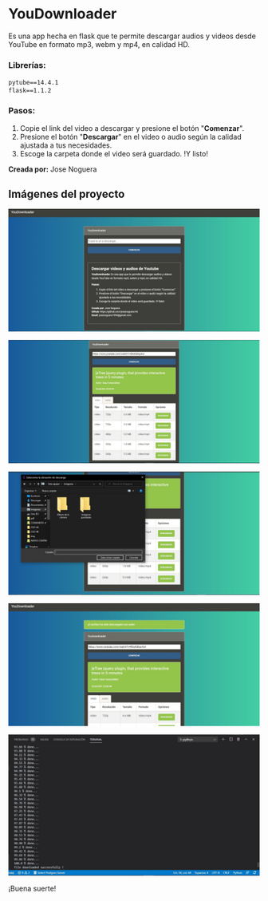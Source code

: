 # **YouDownloader**

 Es una app hecha en flask que te permite descargar audios y videos desde YouTube en formato mp3, webm y mp4, en calidad HD.

 ###  **Librerías:**
~~~
pytube==14.4.1
flask==1.1.2
~~~

 ### **Pasos:** 

 1. Copie el link del video a descargar y presione el botón "**Comenzar**".
 2. Presione el botón "**Descargar**" en el video o audio según la calidad ajustada a tus necesidades.
 3. Escoge la carpeta donde el video será guardado. !Y listo!

**Creada por:** Jose Noguera

## **Imágenes del proyecto**

![img1](img/img_1.jpg)

![img1](img/img_2.jpg)

![img1](img/img_3.jpg)

![img1](img/img_4.jpg)

![img1](img/img_5.jpg)

¡Buena suerte!
